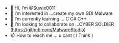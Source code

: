 - 👋 Hi, I’m @Suwie0011
- 👀 I’m interested in ...create my own GDI Malware
- 🌱 I’m currently learning ... C C# C++
- 💞️ I’m looking to collaborate on ...CYBER SOLDIER (https://github.com/MalwareStudio)
- 📫 How to reach me ... u cant ( I Think )

<!---
Suwie0011/Suwie0011 is a ✨ special ✨ repository because its `README.md` (this file) appears on your GitHub profile.
You can click the Preview link to take a look at your changes.
--->

